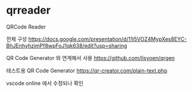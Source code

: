 # qrreader
QRCode Reader

전체 구성
https://docs.google.com/presentation/d/11i5VOZ4MypXes8EYC-BhJEnhyhzimPf8wpFoJ1qk638/edit?usp=sharing

QR Code Generator 와 연계해서 사용
https://github.com/lisyoen/qrgen

테스트용 QR Code Generator
https://qr-creator.com/plain-text.php

vscode online 에서 수정되나 확인